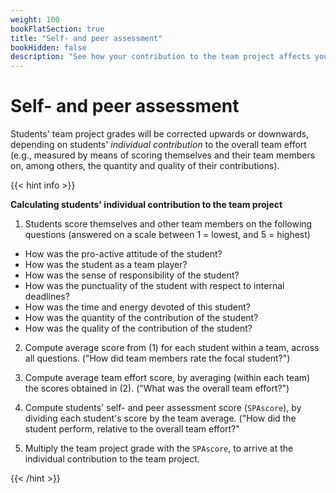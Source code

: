 ```yaml
---
weight: 100
bookFlatSection: true
title: "Self- and peer assessment"
bookHidden: false
description: "See how your contribution to the team project affects your grade. "
---
```


# Self- and peer assessment

Students' team project grades will be corrected upwards or downwards, depending on students' *individual contribution* to the overall team effort (e.g., measured by means of scoring themselves and their team members on, among others, the quantity and quality of their contributions).


{{< hint info >}}

__Calculating students' individual contribution to the team project__

1. Students score themselves and other team members on the following questions (answered on a scale between 1 = lowest, and 5 = highest)
  - How was the pro-active attitude of the student?
  - How was the student as a team player?
  - How was the sense of responsibility of the student?
  - How was the punctuality of the student with respect to internal deadlines?
  - How was the time and energy devoted of this student?
  - How was the quantity of the contribution of the student?
  - How was the quality of the contribution of the student?

2. Compute average score from (1) for each student within a team, across all questions. ("How did team members rate the focal student?")

3. Compute average team effort score, by averaging (within each team) the scores obtained in (2). ("What was the overall team effort?")

4. Compute students' self- and peer assessment score (`SPAscore`), by dividing each student's score by the team average. ("How did the student perform, relative to the overall team effort?"

5. Multiply the team project grade with the `SPAscore`, to arrive at the individual contribution to the team project.

{{< /hint >}}

